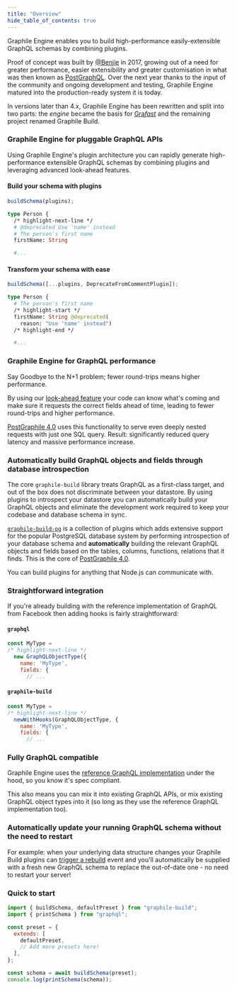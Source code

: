 ```yaml
---
title: "Overview"
hide_table_of_contents: true
---
```


Graphile Engine enables you to build high-performance easily-extensible GraphQL schemas by combining plugins.

Proof of concept was built by [@Benjie](https://benjie.dev) in 2017, growing out of a need for greater performance, easier extensibility and greater customisation in what was then known as [PostGraphQL](https://postgraphile.org). Over the next year thanks to the input of the community and ongoing development and testing, Graphile Engine matured into the production-ready system it is today.

In versions later than 4.x, Graphile Engine has been rewritten and split into two parts: the _engine_ became the basis for [Gra*fast*](https://grafast.org) and the remaining project renamed Graphile Build.

### Graphile Engine for pluggable GraphQL APIs

Using Graphile Engine's plugin architecture you can rapidly generate high-performance extensible GraphQL schemas by combining plugins and leveraging advanced look-ahead features.

#### Build your schema with plugins

```js
buildSchema(plugins);
```

```graphql
type Person {
  /* highlight-next-line */
  # @deprecated Use 'name' instead
  # The person's first name
  firstName: String

  #...
```

#### Transform your schema with ease

```js
buildSchema([...plugins, DeprecateFromCommentPlugin]);
```

```graphql
type Person {
  # The person's first name
  /* highlight-start */
  firstName: String @deprecated(
    reason: "Use 'name' instead")
  /* highlight-end */

  #...
```

### Graphile Engine for GraphQL performance

Say Goodbye to the N+1 problem; fewer round-trips means higher performance.

By using our [look-ahead feature](/graphile-build/4/look-ahead) your code can
know what's coming and make sure it requests the correct fields ahead of time,
leading to fewer round-trips and higher performance.

[PostGraphile 4.0](https://postgraphile.org) uses this functionality to serve even deeply
nested requests with just one SQL query. Result: significantly reduced query
latency and massive performance increase.

### Automatically build GraphQL objects and fields through database introspection

The core `graphile-build` library treats GraphQL as a first-class target, and
out of the box does not discriminate between your datastore. By using plugins to
introspect your datastore you can automatically build your GraphQL objects and
eliminate the development work required to keep your codebase and database
schema in sync.

[`graphile-build-pg`](/graphile-build-pg) is a collection of plugins which adds extensive support for
the popular PostgreSQL database system by performing introspection of your
database schema and **automatically** building the relevant GraphQL objects and
fields based on the tables, columns, functions, relations that it finds. This is
the core of [PostGraphile 4.0](https://postgraphile.org).

You can build plugins for anything that Node.js can communicate with.

### Straightforward integration

If you're already building with the reference implementation of GraphQL from
Facebook then adding hooks is fairly straightforward:

#### `graphql`

```js
const MyType =
/* highlight-next-line */
  new GraphQLObjectType({
    name: 'MyType',
    fields: {
      // ...
```

#### `graphile-build`

```js
const MyType =
/* highlight-next-line */
  newWithHooks(GraphQLObjectType, {
    name: 'MyType',
    fields: {
      // ...
```

### Fully GraphQL compatible

Graphile Engine uses the <a href="http://graphql.org/graphql-js/">reference GraphQL
implementation</a> under the hood, so you know it's spec compliant.

This also means you can mix it into existing GraphQL APIs, or mix existing
GraphQL object types into it (so long as they use the reference GraphQL
implementation too).

### Automatically update your running GraphQL schema without the need to restart

For example: when your underlying data structure changes your Graphile Build
plugins can [trigger a rebuild](./schema-builder#registerwatcherwatcher-unwatcher) event and you'll automatically be supplied with a
fresh new GraphQL schema to replace the out-of-date one - no need to restart
your server!

### Quick to start

```js
import { buildSchema, defaultPreset } from "graphile-build";
import { printSchema } from "graphql";

const preset = {
  extends: [
    defaultPreset,
    // Add more presets here!
  ],
};

const schema = await buildSchema(preset);
console.log(printSchema(schema));
```
